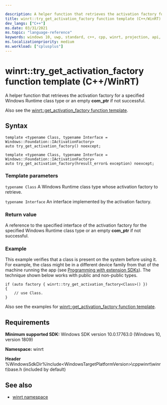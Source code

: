 ```yaml
---

description: A helper function that retrieves the activation factory for a specified Windows Runtime class type or an empty **com_ptr** if not successful.
title: winrt::try_get_activation_factory function template (C++/WinRT)
dev_langs: ["C++"]
ms.date: 03/31/2021
ms.topic: "language-reference"
keywords: windows 10, uwp, standard, c++, cpp, winrt, projection, api, reference, get, activation, factory
ms.localizationpriority: medium
ms.workload: ["cplusplus"]
---
```


# winrt::try_get_activation_factory function template (C++/WinRT)

A helper function that retrieves the activation factory for a specified Windows Runtime class type or an empty **com_ptr** if not successful.

Also see the [winrt::get_activation_factory function template](./get-activation-factory.md).

## Syntax
```cppwinrt
template <typename Class, typename Interface = Windows::Foundation::IActivationFactory>
auto try_get_activation_factory() noexcept;

template <typename Class, typename Interface = Windows::Foundation::IActivationFactory>
auto try_get_activation_factory(hresult_error& exception) noexcept;
```

### Template parameters
`typename Class`
A Windows Runtime class type whose activation factory to retrieve.

`typename Interface`
An interface implemented by the activation factory.

### Return value 
A reference to the specified interface of the activation factory for the specified Windows Runtime class type or an empty **com_ptr** if not successful.

### Example

This example verifies that a class is present on the system before using it. For example, the class might be in a different device family from that of the machine running the app (see [Programming with extension SDKs](/uwp/extension-sdks/device-families-overview)). The technique shown below works with public and non-public types.

```cppwinrt
if (auto factory { winrt::try_get_activation_factory<Class>() })
{
    // use Class.
}
```

Also see the examples for [winrt::get_activation_factory function template](./get-activation-factory.md).

## Requirements
**Minimum supported SDK:** Windows SDK version 10.0.17763.0 (Windows 10, version 1809)

**Namespace:** winrt

**Header** %WindowsSdkDir%Include\<WindowsTargetPlatformVersion>\cppwinrt\winrt\base.h (included by default)

## See also 
* [winrt namespace](winrt.md)
